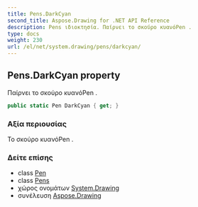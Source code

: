 ```yaml
---
title: Pens.DarkCyan
second_title: Aspose.Drawing for .NET API Reference
description: Pens ιδιοκτησία. Παίρνει το σκούρο κυανόPen .
type: docs
weight: 230
url: /el/net/system.drawing/pens/darkcyan/
---
```

## Pens.DarkCyan property

Παίρνει το σκούρο κυανόPen .

```csharp
public static Pen DarkCyan { get; }
```

### Αξία περιουσίας

Το σκούρο κυανόPen .

### Δείτε επίσης

* class [Pen](../../pen/)
* class [Pens](../)
* χώρος ονομάτων [System.Drawing](../../pens/)
* συνέλευση [Aspose.Drawing](../../../)


